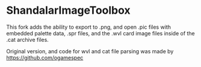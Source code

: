 # ShandalarImageToolbox
This fork adds the ability to export to .png, and open .pic files with embedded palette data, .spr files, and the .wvl card image files inside of the .cat archive files.

Original version, and code for wvl and cat file parsing was made by https://github.com/ogamespec
